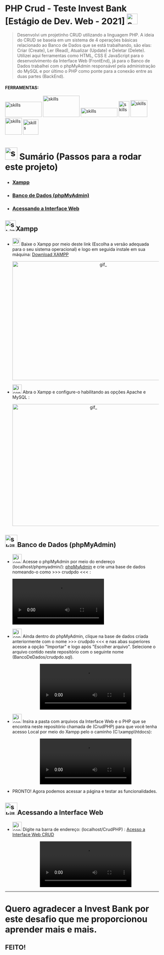 # PHP Crud - Teste Invest Bank [Estágio de Dev. Web - 2021]  <img  alt="skills"  width="35" height="35" src="https://user-images.githubusercontent.com/59892368/109432650-ebc81a80-79ea-11eb-9a86-31a0f95a5695.png">

>Desenvolvi um projetinho CRUD utilizando a linguagem PHP. A ideia do CRUD se baseia em um sistema de 4 operações básicas relacionado ao Banco de Dados que se está trabalhando, são elas: Criar (Create), Ler (Read), Atualizar (Update) e Deletar (Delete). Utilizei aqui ferramentas como HTML, CSS E JavaScript para o desenvolvimento da Interface Web (FrontEnd), já para o Banco de Dados trabalhei com o phpMyAdmin responsável pela administração do MySQL e por último o PHP como ponte para a conexão entre as duas partes (BackEnd).

#### FERRAMENTAS:
<p align="left">
<img  alt="skills"  width="120" height="50" src="https://user-images.githubusercontent.com/59892368/109433254-37c88e80-79ee-11eb-93a1-28f178e89bc0.png">
<img  alt="skills"  width="120" height="70" src="https://user-images.githubusercontent.com/59892368/109433396-e240b180-79ee-11eb-8ec2-33e8501f38e7.png">
<img  alt="skills"  width="120" height="30" src="https://user-images.githubusercontent.com/59892368/109433439-0e5c3280-79ef-11eb-824c-a6cd3dd48346.png">
<img  alt="skills"  width="35" height="52" src="https://user-images.githubusercontent.com/59892368/109433965-bd9a0900-79f1-11eb-9c3f-79a9bc5b393c.png">
<img  alt="skills"   width="55" height="55" src="https://user-images.githubusercontent.com/59892368/109433834-2df45a80-79f1-11eb-9204-43d92be71250.png">
<img  alt="skills"  width="55" height="55" src="https://user-images.githubusercontent.com/59892368/109433839-32b90e80-79f1-11eb-992f-56ac09e1c291.png">
 <img  alt="skills"  width="50" height="50" src="https://user-images.githubusercontent.com/59892368/109434187-d5be5800-79f2-11eb-91e8-b265d1796698.png">
</p>


   <h1 align="rigth"> <img  alt="skills"  width="40" height="40" src="https://user-images.githubusercontent.com/59892368/107999728-e6b8a380-6fc6-11eb-82d1-aa090feabaf3.png"></img> Sumário (Passos para a rodar este projeto)</h1>
<ul>
 <li>
  <h3><a href="https://github.com/DIGOARTHUR/PHP-01-Teste-Invest-Bank-CRUD#-xampp-">Xampp</a></h3>
 </li>
 
 <li>
  <h3><a href="https://github.com/DIGOARTHUR/PHP-01-Teste-Invest-Bank-CRUD#-banco-de-dados-phpmyadmin-1"> Banco de Dados (phpMyAdmin)</a></h3>
 
 </li>
 
  <li>
  <h3><a href="https://github.com/DIGOARTHUR/PHP-01-Teste-Invest-Bank-CRUD#-acessando-a-interface-web">Acessando a Interface Web</a></h3>

  </li>
  </ul>
  
  
  
  <p>
    <h2 align="rigth"> <img  alt="skills"  width="35" height="35" src="https://user-images.githubusercontent.com/59892368/109436749-d1e50280-79ff-11eb-8f0f-ecb4b1aba204.png"></img>Xampp </h2>
</p>

 <ul>
   <li><img  alt="icone_Download"  width="25" height="25" src="https://user-images.githubusercontent.com/59892368/106370136-08166000-6336-11eb-8327-6fabcd50044a.png"></img>
 Baixe o Xampp por meio deste link (Escolha a versão adequada para o seu sistema operacional) e logo em seguida instale em sua máquina: <a href="https://www.apachefriends.org/pt_br/download.html">Download XAMPP</a>  
  <p align="center">
   <img  alt="gif_"  width="580" height="390" src="https://user-images.githubusercontent.com/59892368/109435014-e670cd00-79f6-11eb-8212-cadc277cd18a.PNG"></img>
</p>

</li>

   <li><img  alt="icone_Configurando"  width="30" height="30" src="https://user-images.githubusercontent.com/59892368/109435220-23898f00-79f8-11eb-944e-a546b38a673e.png"></img> Abra o Xampp e configure-o habilitando as opções Apache e MySQL :
   <p align="center">
   <img  alt="gif_"  width="516" height="400" src="https://user-images.githubusercontent.com/59892368/109440851-5b9dcb80-7a12-11eb-9161-4197b24e25ee.gif"></img>
</p>
   </li>

</ul>


  <p>
    <h2 align="rigth"> <img  alt="skills"  width="40" height="40" src="https://user-images.githubusercontent.com/59892368/109436996-55ebba00-7a01-11eb-8764-ce648c946cdf.png"></img>Banco de Dados (phpMyAdmin)</h2>
</p>



 <ul>
  <li><img  alt="icone_BancoDeDados"  width="30" height="30" src="https://user-images.githubusercontent.com/59892368/109437584-43bf4b00-7a04-11eb-8152-70cbe0f6737d.png"></img> Acesse o phpMyAdmin por meio do endereço (localhost/phpmyadmin/): <a href="http://localhost/phpmyadmin/">phpMyAdmin</a> e crie uma base de dados nomeando-o como >>> crudpdo <<< : 
   <p align="center">
  
   <video  alt="gif_"  src="https://user-images.githubusercontent.com/59892368/115087175-15c69500-9ee4-11eb-9411-8b3486af189a.mp4"></video>
 
 
   
</p>
   </li>

   <li><img  alt="icone_Arquivo"  width="30" height="30" src="https://user-images.githubusercontent.com/59892368/109438047-d365f900-7a06-11eb-84d7-0d081c1a54ec.png"></img> Ainda dentro do phpMyAdmin, clique na base de dados criada anteriormente com o nome >>> crudpdo <<< e nas abas superiores acesse a opção "Importar" e logo após "Escolher arquivo". Selecione o arquivo contido neste repositório com o seguinte nome (BancoDeDados/crudpdo.sql).
   <p align="center">
  <video  alt="gif_"  src="https://user-images.githubusercontent.com/59892368/115087177-1828ef00-9ee4-11eb-9502-7c2668289442.mp4"></video>
</p>
   </li>
   
   <li><img  alt="icone_Arquivo"  width="30" height="30" src="https://user-images.githubusercontent.com/59892368/109438095-145e0d80-7a07-11eb-8a8d-47f9288ea1a3.png"></img> Insira a pasta com arquivos da Interface Web e o PHP que se encontra neste repositório chamada de (CrudPHP) para que você tenha acesso Local por meio do Xampp pelo o caminho (C:\xampp\htdocs):
    
   <p align="center">
  <video  alt="gif_"  src="https://user-images.githubusercontent.com/59892368/115087179-195a1c00-9ee4-11eb-8e77-d1bad5304cc6.mp4"></video>
   </li>
   
   
   
   <li>
 PRONTO! Agora podemos acessar a página e testar as funcionalidades.
   </li>

</ul>

 <p>
<h2 align="rigth"> <img  alt="skills"  width="40" height="40" src="https://user-images.githubusercontent.com/59892368/109438345-5c316480-7a08-11eb-9b09-f0dd5c2d3fbc.png"></img>Acessando a Interface Web</h2>
</p>

<ul>
 
  <li><img  alt="icone_Arquivo"  width="30" height="30" src="https://user-images.githubusercontent.com/59892368/109438593-70c22c80-7a09-11eb-8586-2e347dee0c86.png"></img> Digite na barra de endereço: (localhost/CrudPHP) : <a href="http://localhost/CrudPHP/">Acesso a Interface Web CRUD</a>  
   <p align="center">
   <video  alt="gif_"  src="https://user-images.githubusercontent.com/59892368/115087183-1a8b4900-9ee4-11eb-9539-8a09d97fae6a.mp4"></video>
 
</p>
   </li>
 
</ul>

<hr>
<p>
<h1>  Quero agradecer a Invest Bank por este desafio que me proporcionou aprender mais e mais. </h1>
<h2>FEITO! </h2>
</p>
